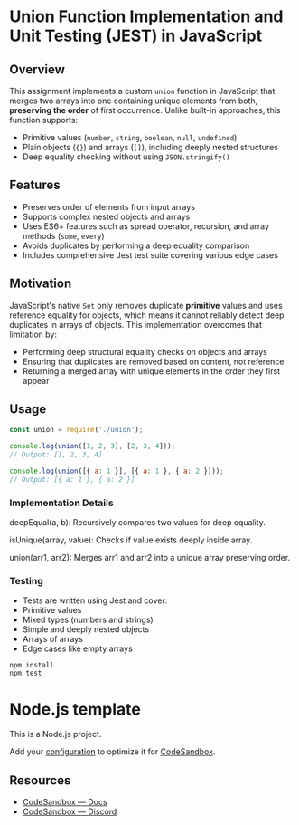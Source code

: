 # Union Function Implementation and Unit Testing (JEST) in JavaScript

## Overview

This assignment implements a custom `union` function in JavaScript that merges two arrays into one containing unique elements from both, **preserving the order** of first occurrence. Unlike built-in approaches, this function supports:

- Primitive values (`number`, `string`, `boolean`, `null`, `undefined`)
- Plain objects (`{}`) and arrays (`[]`), including deeply nested structures
- Deep equality checking without using `JSON.stringify()`

## Features

- Preserves order of elements from input arrays
- Supports complex nested objects and arrays
- Uses ES6+ features such as spread operator, recursion, and array methods (`some`, `every`)
- Avoids duplicates by performing a deep equality comparison
- Includes comprehensive Jest test suite covering various edge cases

## Motivation

JavaScript's native `Set` only removes duplicate **primitive** values and uses reference equality for objects, which means it cannot reliably detect deep duplicates in arrays of objects. This implementation overcomes that limitation by:

- Performing deep structural equality checks on objects and arrays
- Ensuring that duplicates are removed based on content, not reference
- Returning a merged array with unique elements in the order they first appear

## Usage

```js
const union = require('./union');

console.log(union([1, 2, 3], [2, 3, 4]));
// Output: [1, 2, 3, 4]

console.log(union([{ a: 1 }], [{ a: 1 }, { a: 2 }]));
// Output: [{ a: 1 }, { a: 2 }]
```
### Implementation Details
deepEqual(a, b): Recursively compares two values for deep equality.

isUnique(array, value): Checks if value exists deeply inside array.

union(arr1, arr2): Merges arr1 and arr2 into a unique array preserving order.

### Testing
- Tests are written using Jest and cover:
- Primitive values
- Mixed types (numbers and strings)
- Simple and deeply nested objects
- Arrays of arrays
- Edge cases like empty arrays

```
npm install
npm test
```


# Node.js template

This is a Node.js project.

Add your [configuration](https://codesandbox.io/docs/projects/learn/setting-up/tasks) to optimize it for [CodeSandbox](https://codesandbox.io/p/dashboard).

## Resources

- [CodeSandbox — Docs](https://codesandbox.io/docs/learn)
- [CodeSandbox — Discord](https://discord.gg/Ggarp3pX5H)
